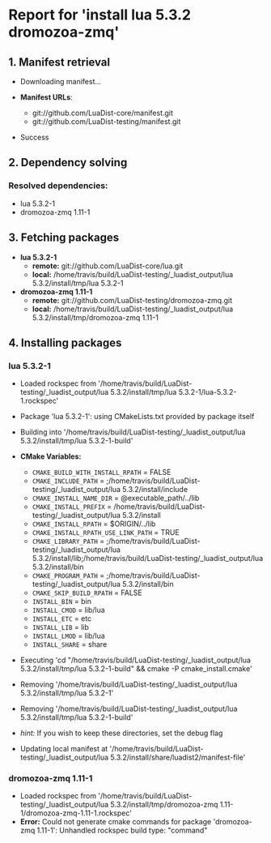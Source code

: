 # Report for 'install lua 5.3.2 dromozoa-zmq'


## 1. Manifest retrieval

- Downloading manifest...

- **Manifest URLs**:
    - git://github.com/LuaDist-core/manifest.git
    - git://github.com/LuaDist-testing/manifest.git
- Success

## 2. Dependency solving


### Resolved dependencies:
- lua 5.3.2-1
- dromozoa-zmq 1.11-1

## 3. Fetching packages

- **lua 5.3.2-1**
    - **remote:** git://github.com/LuaDist-core/lua.git
    - **local:** /home/travis/build/LuaDist-testing/_luadist_output/lua 5.3.2/install/tmp/lua 5.3.2-1
- **dromozoa-zmq 1.11-1**
    - **remote:** git://github.com/LuaDist-testing/dromozoa-zmq.git
    - **local:** /home/travis/build/LuaDist-testing/_luadist_output/lua 5.3.2/install/tmp/dromozoa-zmq 1.11-1

## 4. Installing packages


### lua 5.3.2-1
- Loaded rockspec from '/home/travis/build/LuaDist-testing/_luadist_output/lua 5.3.2/install/tmp/lua 5.3.2-1/lua-5.3.2-1.rockspec'
- Package 'lua 5.3.2-1': using CMakeLists.txt provided by package itself
- Building into '/home/travis/build/LuaDist-testing/_luadist_output/lua 5.3.2/install/tmp/lua 5.3.2-1-build'
- **CMake Variables:**
    - `CMAKE_BUILD_WITH_INSTALL_RPATH` = FALSE
    - `CMAKE_INCLUDE_PATH` = ;/home/travis/build/LuaDist-testing/_luadist_output/lua 5.3.2/install/include
    - `CMAKE_INSTALL_NAME_DIR` = @executable_path/../lib
    - `CMAKE_INSTALL_PREFIX` = /home/travis/build/LuaDist-testing/_luadist_output/lua 5.3.2/install
    - `CMAKE_INSTALL_RPATH` = $ORIGIN/../lib
    - `CMAKE_INSTALL_RPATH_USE_LINK_PATH` = TRUE
    - `CMAKE_LIBRARY_PATH` = ;/home/travis/build/LuaDist-testing/_luadist_output/lua 5.3.2/install/lib;/home/travis/build/LuaDist-testing/_luadist_output/lua 5.3.2/install/bin
    - `CMAKE_PROGRAM_PATH` = ;/home/travis/build/LuaDist-testing/_luadist_output/lua 5.3.2/install/bin
    - `CMAKE_SKIP_BUILD_RPATH` = FALSE
    - `INSTALL_BIN` = bin
    - `INSTALL_CMOD` = lib/lua
    - `INSTALL_ETC` = etc
    - `INSTALL_LIB` = lib
    - `INSTALL_LMOD` = lib/lua
    - `INSTALL_SHARE` = share
- Executing 'cd "/home/travis/build/LuaDist-testing/_luadist_output/lua 5.3.2/install/tmp/lua 5.3.2-1-build" && cmake -P cmake_install.cmake'
- Removing '/home/travis/build/LuaDist-testing/_luadist_output/lua 5.3.2/install/tmp/lua 5.3.2-1'
- Removing '/home/travis/build/LuaDist-testing/_luadist_output/lua 5.3.2/install/tmp/lua 5.3.2-1-build'

- *hint:* If you wish to keep these directories, set the debug flag
- Updating local manifest at '/home/travis/build/LuaDist-testing/_luadist_output/lua 5.3.2/install/share/luadist2/manifest-file'

### dromozoa-zmq 1.11-1
- Loaded rockspec from '/home/travis/build/LuaDist-testing/_luadist_output/lua 5.3.2/install/tmp/dromozoa-zmq 1.11-1/dromozoa-zmq-1.11-1.rockspec'
- **Error:** Could not generate cmake commands for package 'dromozoa-zmq 1.11-1': Unhandled rockspec build type: "command"
